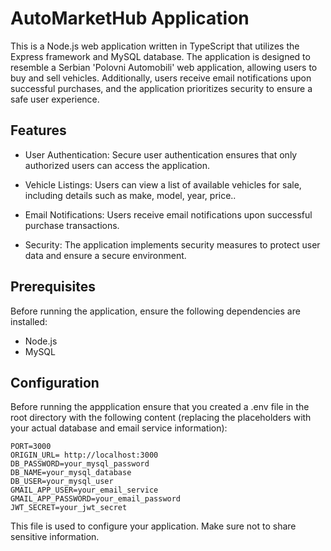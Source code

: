 # AutoMarketHub Application
This is a Node.js web application written in TypeScript that utilizes the Express framework and MySQL database. The application is designed to resemble a Serbian 'Polovni Automobili' web application, allowing users to buy and sell vehicles. Additionally, users receive email notifications upon successful purchases, and the application prioritizes security to ensure a safe user experience.

## Features
 - User Authentication: Secure user authentication ensures that only authorized users can access the application.

 - Vehicle Listings: Users can view a list of available vehicles for sale, including details such as make, model, year, price..

 - Email Notifications: Users receive email notifications upon successful purchase transactions.

 - Security: The application implements security measures to protect user data and ensure a secure environment.

## Prerequisites
Before running the application, ensure the following dependencies are installed:

 - Node.js
 - MySQL

## Configuration
Before running the appplication ensure that you created a .env file in the root directory with the following content (replacing the placeholders with your actual database and email service information):

```.env
PORT=3000
ORIGIN_URL= http://localhost:3000
DB_PASSWORD=your_mysql_password
DB_NAME=your_mysql_database
DB_USER=your_mysql_user
GMAIL_APP_USER=your_email_service
GMAIL_APP_PASSWORD=your_email_password 
JWT_SECRET=your_jwt_secret
```
This file is used to configure your application. Make sure not to share sensitive information.